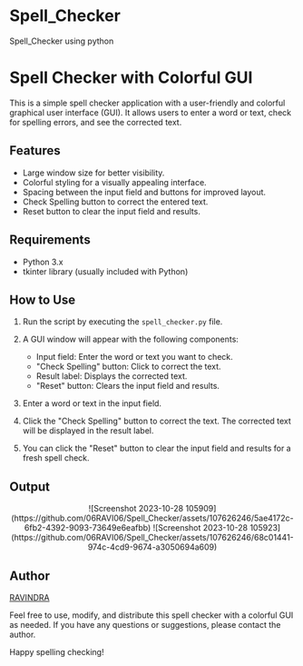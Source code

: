 # Spell_Checker
Spell_Checker using python

# Spell Checker with Colorful GUI

This is a simple spell checker application with a user-friendly and colorful graphical user interface (GUI). It allows users to enter a word or text, check for spelling errors, and see the corrected text.

## Features

- Large window size for better visibility.
- Colorful styling for a visually appealing interface.
- Spacing between the input field and buttons for improved layout.
- Check Spelling button to correct the entered text.
- Reset button to clear the input field and results.

## Requirements

- Python 3.x
- tkinter library (usually included with Python)

## How to Use

1. Run the script by executing the `spell_checker.py` file.

2. A GUI window will appear with the following components:
   - Input field: Enter the word or text you want to check.
   - "Check Spelling" button: Click to correct the text.
   - Result label: Displays the corrected text.
   - "Reset" button: Clears the input field and results.

3. Enter a word or text in the input field.

4. Click the "Check Spelling" button to correct the text. The corrected text will be displayed in the result label.

5. You can click the "Reset" button to clear the input field and results for a fresh spell check.

## Output

<div align="center">![Screenshot 2023-10-28 105909](https://github.com/06RAVI06/Spell_Checker/assets/107626246/5ae4172c-6fb2-4392-9093-73649e6eafbb)
![Screenshot 2023-10-28 105923](https://github.com/06RAVI06/Spell_Checker/assets/107626246/68c01441-974c-4cd9-9674-a3050694a609)

</div>

## Author

<a href="https://github.com/06RAVI06">RAVINDRA</a>


Feel free to use, modify, and distribute this spell checker with a colorful GUI as needed. If you have any questions or suggestions, please contact the author.

Happy spelling checking!
